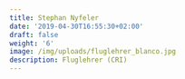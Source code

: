 ```yaml
---
title: Stephan Nyfeler
date: '2019-04-30T16:55:30+02:00'
draft: false
weight: '6'
image: /img/uploads/fluglehrer_blanco.jpg
description: Fluglehrer (CRI)
---
```


